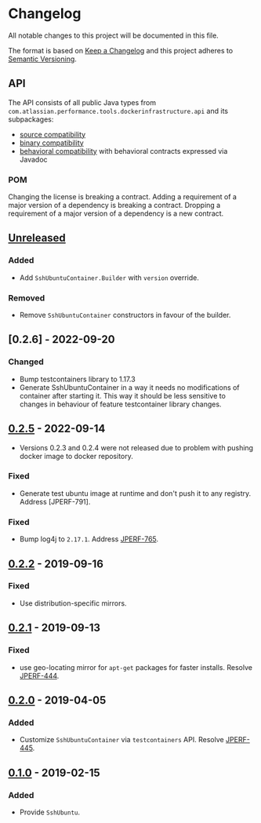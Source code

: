 # Changelog
All notable changes to this project will be documented in this file.

The format is based on [Keep a Changelog](http://keepachangelog.com/en/1.0.0/)
and this project adheres to [Semantic Versioning](http://semver.org/spec/v2.0.0.html).

## API
The API consists of all public Java types from `com.atlassian.performance.tools.dockerinfrastructure.api` and its subpackages:

  * [source compatibility]
  * [binary compatibility]
  * [behavioral compatibility] with behavioral contracts expressed via Javadoc

[source compatibility]: http://cr.openjdk.java.net/~darcy/OpenJdkDevGuide/OpenJdkDevelopersGuide.v0.777.html#source_compatibility
[binary compatibility]: http://cr.openjdk.java.net/~darcy/OpenJdkDevGuide/OpenJdkDevelopersGuide.v0.777.html#binary_compatibility
[behavioral compatibility]: http://cr.openjdk.java.net/~darcy/OpenJdkDevGuide/OpenJdkDevelopersGuide.v0.777.html#behavioral_compatibility

### POM
Changing the license is breaking a contract.
Adding a requirement of a major version of a dependency is breaking a contract.
Dropping a requirement of a major version of a dependency is a new contract.

## [Unreleased]
[Unreleased]: https://github.com/atlassian/ssh-ubuntu/compare/release-0.2.6...master

### Added
- Add `SshUbuntuContainer.Builder` with `version` override.

### Removed
- Remove `SshUbuntuContainer` constructors in favour of the builder.

## [0.2.6] - 2022-09-20

### Changed
- Bump testcontainers library to 1.17.3
- Generate SshUbuntuContainer in a way it needs no modifications of container after starting it. This way it should be less sensitive to changes in behaviour of feature testcontainer library changes.

## [0.2.5] - 2022-09-14
[0.2.5]: https://github.com/atlassian/ssh-ubuntu/compare/release-0.2.2...release-0.2.5
- Versions 0.2.3 and 0.2.4 were not released due to problem with pushing docker image to docker repository.

### Fixed
- Generate test ubuntu image at runtime and don't push it to any registry. Address [JPERF-791].

### Fixed
- Bump log4j to `2.17.1`. Address [JPERF-765].

[JPERF-765]: https://ecosystem.atlassian.net/browse/JPERF-765

## [0.2.2] - 2019-09-16
[0.2.2]: https://github.com/atlassian/ssh-ubuntu/compare/release-0.2.1...release-0.2.2

### Fixed 
- Use distribution-specific mirrors.

## [0.2.1] - 2019-09-13
[0.2.1]: https://github.com/atlassian/ssh-ubuntu/compare/release-0.2.0...release-0.2.1

### Fixed
- use geo-locating mirror for `apt-get` packages for faster installs. Resolve [JPERF-444].

[JPERF-444]: https://ecosystem.atlassian.net/browse/JPERF-444

## [0.2.0] - 2019-04-05
[0.2.0]: https://github.com/atlassian/ssh-ubuntu/compare/release-0.1.0...release-0.2.0

### Added
- Customize `SshUbuntuContainer` via `testcontainers` API. Resolve [JPERF-445].

[JPERF-445]: https://ecosystem.atlassian.net/browse/JPERF-445

## [0.1.0] - 2019-02-15
[0.1.0]: https://github.com/atlassian/ssh-ubuntu/compare/initial-commit...release-0.1.0

### Added
- Provide `SshUbuntu`.
